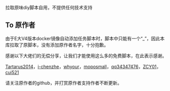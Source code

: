 拉取原味diy脚本自用，不提供任何技术支持

## To 原作者
由于E大V4版本docker镜像自动添加任务脚本时，脚本中只能有一个“_”，因此本库拉取了原脚本，没有添加原作者名字，十分抱歉。

感谢以下大佬们的无偿分享，让我们才能使用这么多的免费脚本，在此表示感谢。

[Tartarus2014](https://github.com/Tartarus2014/)，[i-chenzhe](https://github.com/i-chenzhe/)，[whyour](https://github.com/whyour/)，[moposmall](https://github.com/moposmall/)，[qq34347476](https://github.com/qq34347476/)，[ZCY01](https://github.com/ZCY01/)，[cui521](https://github.com/cui521/)

请关注原作者的github，并打赏原作者支持作者不断更新。
